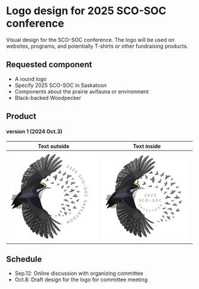 # Logo design for 2025 SCO-SOC conference

Visual design for the SCO-SOC conference. The logo will be used on websites, programs, and potentially T-shirts or other fundraising products. 

## Requested component
- A round logo
- Specify 2025 SCO-SOC in Saskatoon
- Components about the prairie avifauna or environment
- Black-backed Woodpecker

## Product

#### version 1 (2024 Oct.3)

Text outside          |  Text inside
:-------------------------:|:-------------------------:
![](./product/SCO_SOC_logo_v1.1.png)  |  ![](./product/SCO_SOC_logo_v1.2.png)


## Schedule
- Sep.12: Online discussion with organizing committee
- Oct.8: Draft design for the logo for committee meeting

